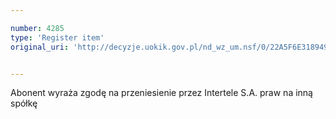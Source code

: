 ```yaml
---

number: 4285
type: 'Register item'
original_uri: 'http://decyzje.uokik.gov.pl/nd_wz_um.nsf/0/22A5F6E31894935DC1257B1A00348DBA?OpenDocument'


---
```


Abonent wyraża zgodę na przeniesienie przez Intertele S.A. praw na inną spółkę
